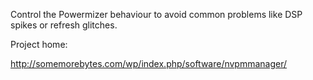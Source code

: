 Control the Powermizer behaviour to avoid common problems like DSP spikes or refresh glitches.

Project home:

http://somemorebytes.com/wp/index.php/software/nvpmmanager/